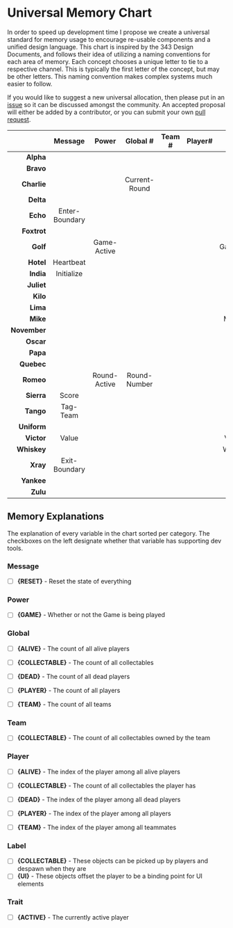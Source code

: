 # Universal Memory Chart

In order to speed up development time I propose we create a universal standard
for memory usage to encourage re-usable components and a unified design
language. This chart is inspired by the 343 Design Documents, and follows their
idea of utilizing a naming conventions for each area of memory. Each concept
chooses a unique letter to tie to a respective channel. This is typically the
first letter of the concept, but may be other letters. This naming convention
makes complex systems much easier to follow.

If you would like to suggest a new universal allocation, then please put in an
[issue](https://github.com/RayBenefield/Forge-Dev-Kit/issues) so it can be
discussed amongst the community. An accepted proposal will either be added by a
contributor, or you can submit your own [pull
request](https://github.com/RayBenefield/Forge-Dev-Kit/pulls).

|              | Message        | Power        | Global #      | Team # | Player# | Label    | Trait |
| ---:         | :---:          | :---:        | :---:         | :---:  | :---:   | :---:    | :---: |
| **Alpha**    |                |              |               |        |         |          |       |
| **Bravo**    |                |              |               |        |         | Ball     |       |
| **Charlie**  |                |              | Current-Round |        |         | Child    |       |
| **Delta**    |                |              |               |        |         |          |       |
| **Echo**     | Enter-Boundary |              |               |        |         |          |       |
| **Foxtrot**  |                |              |               |        |         | Flag     |       |
| **Golf**     |                | Game-Active  |               |        |         | Gametype |       |
| **Hotel**    | Heartbeat      |              |               |        |         |          |       |
| **India**    | Initialize     |              |               |        |         | Invalid  |       |
| **Juliet**   |                |              |               |        |         |          |       |
| **Kilo**     |                |              |               |        |         |          |       |
| **Lima**     |                |              |               |        |         |          |       |
| **Mike**     |                |              |               |        |         | Mutator  |       |
| **November** |                |              |               |        |         |          |       |
| **Oscar**    |                |              |               |        |         |          |       |
| **Papa**     |                |              |               |        |         | Player   |       |
| **Quebec**   |                |              |               |        |         |          |       |
| **Romeo**    |                | Round-Active | Round-Number  |        |         | Rate     |       |
| **Sierra**   | Score          |              |               |        |         | Score    |       |
| **Tango**    | Tag-Team       |              |               |        |         | Team     |       |
| **Uniform**  |                |              |               |        |         |          |       |
| **Victor**   | Value          |              |               |        |         | Vehicle  |       |
| **Whiskey**  |                |              |               |        |         | Weapon   |       |
| **Xray**     | Exit-Boundary  |              |               |        |         |          |       |
| **Yankee**   |                |              |               |        |         |          |       |
| **Zulu**     |                |              |               |        |         | Zone     |       |


## Memory Explanations

The explanation of every variable in the chart sorted per category. The
checkboxes on the left designate whether that variable has supporting dev tools.

### Message
 - [ ] **{RESET}** - Reset the state of everything


### Power
 - [ ] **{GAME}** - Whether or not the Game is being played


### Global #
 - [ ] **{ALIVE}** - The count of all alive players
 - [ ] **{COLLECTABLE}** - The count of all collectables
 - [ ] **{DEAD}** - The count of all dead players
 - [ ] **{PLAYER}** - The count of all players
 - [ ] **{TEAM}** - The count of all teams


### Team #
 - [ ] **{COLLECTABLE}** - The count of all collectables owned by the team


### Player #
 - [ ] **{ALIVE}** - The index of the player among all alive players
 - [ ] **{COLLECTABLE}** - The count of all collectables the player has
 - [ ] **{DEAD}** - The index of the player among all dead players
 - [ ] **{PLAYER}** - The index of the player among all players
 - [ ] **{TEAM}** - The index of the player among all teammates


### Label
 - [ ] **{COLLECTABLE}** - These objects can be picked up by players and despawn when they are
 - [ ] **{UI}** - These objects offset the player to be a binding point for UI elements

### Trait
 - [ ] **{ACTIVE}** - The currently active player
